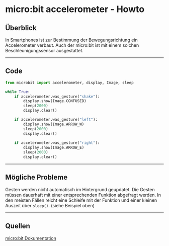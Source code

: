 # micro:bit accelerometer - Howto

## Überblick

<!--- kurze Einführung -->

In Smartphones ist zur Bestimmung der Bewegungsrichtung ein Accelerometer verbaut. 
Auch der micro:bit ist mit einem solchen Beschleunigungssensor ausgestattet.

---

## Code

<!--- code Beispiel: kann später von Github copy & pasted werden  -->

```python
from microbit import accelerometer, display, Image, sleep

while True:
    if accelerometer.was_gesture("shake"):
        display.show(Image.CONFUSED)
        sleep(2000)
        display.clear()

    if accelerometer.was_gesture("left"):
        display.show(Image.ARROW_W)
        sleep(2000)
        display.clear()
    
    if accelerometer.was_gesture("right"):
        display.show(Image.ARROW_E)
        sleep(2000)
        display.clear()
```

---

## Mögliche Probleme

<!--- Wenn Probleme bekannt sind bitte hier aufführen -->

Gesten werden nicht automatisch im Hintergrund geupdatet. Die Gesten müssen dauerhaft
mit einer entsprechenden Funktion abgefragt werden. In den meisten Fällen reicht eine
Schleife mit der Funktion und einer kleinen Auszeit über `sleep()`. (siehe Beispiel oben)

---

## Quellen

<!--- Bitte alle Quellen angeben -->

[micro:bit Dokumentation](https://microbit-micropython.readthedocs.io/en/v2-docs/accelerometer.html)